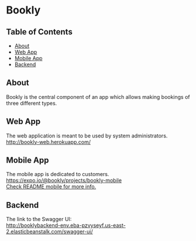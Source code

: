 # Bookly

## Table of Contents

- [About](#about)
- [Web App](#web_app)
- [Mobile App](#mobile_app)
- [Backend](#backend)

## About <a name = "about"></a>

Bookly is the central component of an app which allows making bookings of three different types.

## Web App <a name = "web_app"></a>

The web application is meant to be used by system administrators.<br/>
http://bookly-web.herokuapp.com/

## Mobile App <a name = "mobile_app"></a>

The mobile app is dedicated to customers. <br/>
https://expo.io/@bookly/projects/bookly-mobile <br/>
[Check README mobile for more info.](https://github.com/pwmini2020/bookly/blob/master/mobile/README.md)

## Backend <a name = "backend"></a>

The link to the Swagger UI:<br/>
http://booklybackend-env.eba-pzvyseyf.us-east-2.elasticbeanstalk.com/swagger-ui/



